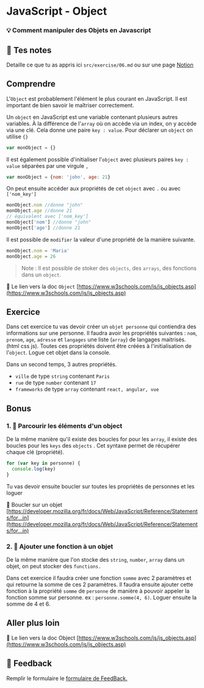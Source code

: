 # JavaScript - Object

### 💡 Comment manipuler des Objets en Javascript

## 📝 Tes notes

Detaille ce que tu as appris ici `src/exercise/06.md`
ou sur une page [Notion](https://go.mikecodeur.com/course-notes-template)

## Comprendre

L'`Object` est probablement l'élément le plus courant en JavaScript. Il est
important de bien savoir le maîtriser correctement.

Un `object` en JavaScript est une variable contenant plusieurs autres variables.
À la différence de l'`array` où on accède via un index, on y accède via une
clé. Cela donne une paire `key : value`. Pour déclarer un `object` on utilise
`{}`

```jsx
var monObject = {}
```

Il est également possible d'initialiser l'`object` avec plusieurs paires
`key : value` séparées par une virgule `,`

```jsx
var monObject = {nom: 'john', age: 21}
```

On peut ensuite accéder aux propriétés de cet `object` avec `.` ou avec
`['nom_key']`

```jsx
monObject.nom //donne "john"
monObject.age //donne 21
// équivalent avec ['nom_key']
monObject['nom'] //donne "john"
monObject['age'] //donne 21
```

Il est possible de `modifier` la valeur d'une propriété de la manière suivante.

```jsx
monObject.nom = 'Maria'
monObject.age = 26
```

> Note : Il est possible de stoker des `objects`, des `arrays`, des fonctions
> dans un `object`.

📑 Le lien vers la doc `Object`
[https://www.w3schools.com/js/js_objects.asp](https://www.w3schools.com/js/js_objects.asp)

## Exercice

Dans cet exercice tu vas devoir créer un `objet personne` qui contiendra des
informations sur une personne. Il faudra avoir les propriétés suivantes : `nom`,
`prenom`, `age`, `adresse` et `langages` une liste (`array`) de langages
maitrisés. (html css js). Toutes ces propriétés doivent être créées à
l'initialisation de l'`object`. Logue cet objet dans la console.

Dans un second temps, 3 autres propriétés.

- `ville` de type `string` contenant `Paris`
- `rue` de type `number` contenant `17`
- `frameworks` de type `array` contenant `react, angular, vue`

## Bonus

### 1. 🚀 Parcourir les éléments d'un object

De la même manière qu'il existe des boucles for pour les `array`, il existe des
boucles pour les `keys` des `objects` . Cet syntaxe permet de récupérer chaque
clé (propriété).

```jsx
for (var key in personne) {
  console.log(key)
}
```

Tu vas devoir ensuite boucler sur toutes les propriétés de personnes et les
loguer

📑 Boucler sur un objet
[https://developer.mozilla.org/fr/docs/Web/JavaScript/Reference/Statements/for...in](https://developer.mozilla.org/fr/docs/Web/JavaScript/Reference/Statements/for...in)

### 2. 🚀 Ajouter une fonction à un objet

De la même manière que l'on stocke des `string`, `number`, `array` dans un
objet, on peut stocker des `functions.`

Dans cet exercice il faudra créer une fonction `somme` avec 2 paramètres et qui
retourne la somme de ces 2 paramètres. Il faudra ensuite ajouter cette fonction
à la propriété `somme` de `personne` de manière à pouvoir appeler la fonction
somme sur personne. ex : `personne.somme(4, 6)`. Loguer ensuite la somme de 4
et 6.

## Aller plus loin

📑 Le lien vers la doc Object
[https://www.w3schools.com/js/js_objects.asp](https://www.w3schools.com/js/js_objects.asp)

## 🐜 Feedback

Remplir le formulaire le
[formulaire de FeedBack.](https://go.mikecodeur.com/cours-react-avis?entry.1430994900=React%20Prérequis%20débutants&entry.533578441=6%20JavaScript%20-%20Object)
